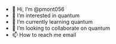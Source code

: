 - 👋 Hi, I’m @pmont056
- 👀 I’m interested in quantum
- 🌱 I’m currently learning quantum
- 💞️ I’m looking to collaborate on quantum
- 📫 How to reach me email

<!---
pmont056/pmont056 is a ✨ special ✨ repository because its `README.md` (this file) appears on your GitHub profile.
You can click the Preview link to take a look at your changes.
--->
